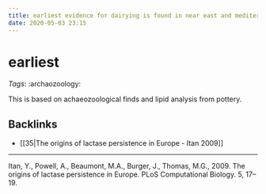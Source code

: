 ```yaml
---
title: earliest evidence for dairying is found in near east and mediterranean
date: 2020-05-03 23:15
---
```


# earliest

*Tags*: :archaozoology:

This is based on achaeozoological finds and lipid analysis from pottery.

## Backlinks

- [[35|The origins of lactase persistence in Europe - Itan 2009]]

----

Itan, Y., Powell, A., Beaumont, M.A., Burger, J., Thomas, M.G., 2009. The origins of lactase persistence in Europe. PLoS Computational Biology. 5, 17–19.
